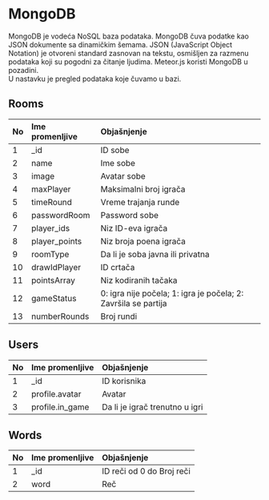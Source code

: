 # MongoDB
MongoDB je vodeća NoSQL baza podataka. MongoDB čuva podatke kao JSON dokumente sa dinamičkim šemama. 
JSON (JavaScript Object Notation) je otvoreni standard zasnovan na tekstu, osmišljen za razmenu podataka koji su pogodni za čitanje ljudima.
Meteor.js koristi MongoDB u pozadini. </br>
U nastavku je pregled podataka koje čuvamo u bazi.


## Rooms

| No  | Ime promenljive | Objašnjenje    |
| :---- | :--------------- |:---------------|
| 1   | _id            | ID sobe  |
| 2   | name            | Ime sobe  |
| 3   | image           | Avatar sobe       |
| 4   | maxPlayer       |  Maksimalni broj igrača       |
| 5   | timeRound       | Vreme trajanja runde       |
| 6   | passwordRoom       | Password sobe |
| 7   | player_ids       | Niz ID-eva igrača       |
| 8   | player_points       | Niz broja poena igrača       |
| 9   | roomType       | Da li je soba javna ili privatna       |
| 10   | drawIdPlayer       | ID crtača       |
| 11   | pointsArray       | Niz kodiranih tačaka        |
| 12   | gameStatus       | 0: igra nije počela; 1: igra je počela; 2: Završila se partija        |
| 13   | numberRounds       | Broj rundi       |


## Users

| No  | Ime promenljive | Objašnjenje    |
| :---- | :--------------- |:---------------|
| 1   | _id           | ID korisnika  |
| 2   | profile.avatar           | Avatar       |
| 3   | profile.in_game       |  Da li je igrač trenutno u igri       |


## Words

| No  | Ime promenljive | Objašnjenje    |
| :---- | :--------------- |:---------------|
| 1   | _id           | ID reči od 0 do Broj reči  |
| 2   | word           | Reč       |
